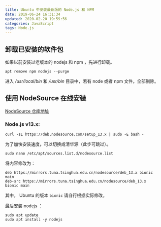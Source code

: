 ```yaml
---
title: Ubuntu 中安装最新版的 Node.js 和 NPM
date: 2019-06-24 16:31:34
updated: 2020-02-20 19:59:56
categories: JavaScript
tags: Node.js
---
```

## 卸载已安装的软件包

如果以前安装过老版本的 nodejs 和 npm ，先进行卸载。

```
apt remove npm nodejs --purge
```

进入 */usr/local/bin* 和 */usr/bin* 目录中，若有 node 或者 npm 文件，全部删除。

## 使用 NodeSource 在线安装

[NodeSource 仓库地址](https://github.com/nodesource/distributions)

### Node.js v13.x:

```
curl -sL https://deb.nodesource.com/setup_13.x | sudo -E bash -
```

为了加快安装速度，可以切换成清华源（此步可跳过）。

```
sudo nano /etc/apt/sources.list.d/nodesource.list
```

将内容修改为：

```
deb https://mirrors.tuna.tsinghua.edu.cn/nodesource/deb_13.x bionic main
deb-src https://mirrors.tuna.tsinghua.edu.cn/nodesource/deb_13.x bionic main
```

其中， Ubuntu 的版本 `bionic` 请自行根据实际修改。

最后安装 nodejs ：

```
sudo apt update
sudo apt install -y nodejs
```

